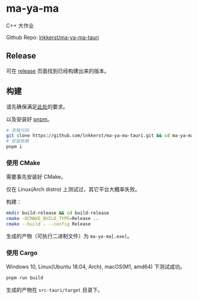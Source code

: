 # ma-ya-ma

C++ 大作业

Github Repo: [lnkkerst/ma-ya-ma-tauri](https://github.com/lnkkerst/ma-ya-ma-tauri)

## Release

可在 [release](https://github.com/lnkkerst/ma-ya-ma-tauri/releases) 页面找到已经构建出来的版本。

## 构建

请先确保满足[此处](https://tauri.app/v1/guides/getting-started/prerequisites)的要求。

以及安装好 [pnpm](https://pnpm.io/installation)。

```bash
# 克隆代码
git clone https://github.com/lnkkerst/ma-ya-ma-tauri.git && cd ma-ya-ma-tauri
# 安装依赖
pnpm i
```

### 使用 CMake

需要事先安装好 CMake。

仅在 Linux(Arch distro) 上测试过，其它平台大概率失败。

构建：

```bash
mkdir build-release && cd build-release
cmake -DCMAKE_BUILD_TYPE=Release ..
cmake --build . --config Release
```

生成的产物（可执行二进制文件）为 `ma-ya-ma[.exe]`。

### 使用 Cargo

Windows 10, Linux(Ubuntu 18.04, Arch), macOS(M1, amd64) 下测试成功。

```bash
pnpm run build
```

生成的产物在 `src-tauri/target` 目录下。
